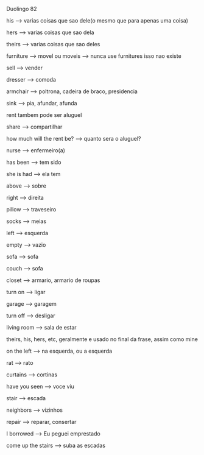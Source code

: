<p>Duolingo 82</p>
<p>his --> varias coisas que sao dele(o mesmo que para apenas uma coisa)</p>
<p>hers --> varias coisas que sao dela</p>
<p>theirs --> varias coisas que sao deles</p>

<p>furniture --> movel ou moveis --> nunca use furnitures isso nao existe</p>


<p>sell --> vender</p>
<p>dresser --> comoda</p>
<p>armchair --> poltrona, cadeira de braco, presidencia</p>
<p>sink --> pia, afundar, afunda</p>
<p>rent tambem pode ser aluguel</p>
<p>share --> compartilhar</p>
<p>how much will the rent be? --> quanto sera o aluguel?</p>
<p>nurse --> enfermeiro(a)</p>
<p>has been --> tem sido</p>
<p>she is had --> ela tem</p>
<p>above --> sobre</p>
<p>right --> direita</p>
<p>pillow --> traveseiro</p>
<p>socks --> meias</p>
<p>left --> esquerda</p>
<p>empty --> vazio</p>
<p>sofa --> sofa</p>
<p>couch --> sofa</p>
<p>closet --> armario, armario de roupas</p>
<p>turn on --> ligar</p>
<p>garage --> garagem</p>
<p>turn off --> desligar</p>
<p>living room --> sala de estar</p>

<p>theirs, his, hers, etc, geralmente e usado no final da frase, assim como mine</p>
<p>on the left --> na esquerda, ou a esquerda</p>

<p>rat --> rato</p>
<p>curtains --> cortinas</p>
<p>have you seen --> voce viu</p>
<p>stair --> escada</p>
<p>neighbors --> vizinhos</p>
<p>repair --> reparar, consertar</p>
<p>I borrowed --> Eu peguei emprestado</p>
<p>come up the stairs --> suba as escadas</p>

